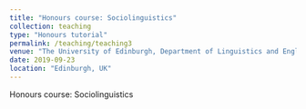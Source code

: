 ```yaml
---
title: "Honours course: Sociolinguistics"
collection: teaching
type: "Honours tutorial"
permalink: /teaching/teaching3
venue: "The University of Edinburgh, Department of Linguistics and English Language"
date: 2019-09-23
location: "Edinburgh, UK"
---
```

Honours course: Sociolinguistics
